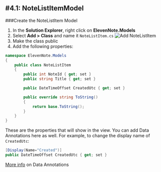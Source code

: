 #4.1: NoteListItemModel
---
###Create the NoteListItem Model
1. In the **Solution Explorer**, right click on **ElevenNote.Models**
2. Select **Add > Class** and name it `NoteListItem.cs`
![Add NoteListItem](/assets/4.1-A.png) 
3. Make the class public
4. Add the following properties:
```cs
namespace ElevenNote.Models
{
    public class NoteListItem
    {
        public int NoteId { get; set }
        public string Title { get; set }

        public DateTimeOffset CreatedUtc { get; set }

        public override string ToString()
        {
            return base.ToString();
        }
    }
}
```
These are the properties that will show in the view. You can add Data Annotations here as well. For example, to change the display name of `CreatedUtc`:
```cs
[Display(Name="Created")]
public DateTimeOffset CreatedUtc { get; set }
```
[More info](/3-DatabaseSetup/3.0a-Annotations.md) on Data Annotations